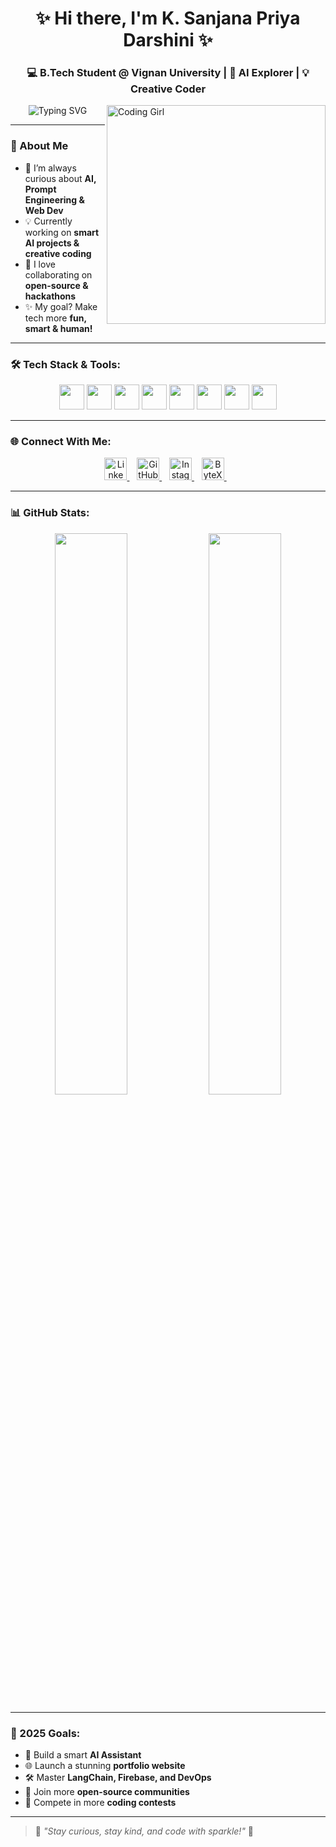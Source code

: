 <h1 align="center">✨ Hi there, I'm K. Sanjana Priya Darshini ✨</h1>
<h3 align="center">💻 B.Tech Student @ Vignan University | 🤖 AI Explorer | 💡 Creative Coder</h3>

<img align="right" alt="Coding Girl" width="350" src="https://media.giphy.com/media/v1.Y2lkPTc5MGI3NjExYW16bDkwYm9vcjU0czR6ODhzeXJmeHVudXNsdTRodmQ5M3Bsd3R6dCZlcD12MV9naWZzX3NlYXJjaCZjdD1n/hpXdHPfFI5wTABdDx9/giphy.gif" />


<p align="center">
  <img src="https://readme-typing-svg.herokuapp.com?font=Fira+Code&weight=700&size=22&pause=1000&color=FF61DA&center=true&width=500&lines=Passionate+AI+Developer;Curious+Problem+Solver;Building+Smart+Things+Everyday!" alt="Typing SVG" />
</p>

---

### 🚀 About Me
- 🌟 I’m always curious about **AI, Prompt Engineering & Web Dev**
- 💡 Currently working on **smart AI projects & creative coding**
- 🤝 I love collaborating on **open-source & hackathons**
- ✨ My goal? Make tech more **fun, smart & human!**

---

### 🛠️ Tech Stack & Tools:
<p align="center">
  <img src="https://cdn.jsdelivr.net/gh/devicons/devicon/icons/python/python-original.svg" width="40" />
  <img src="https://cdn.jsdelivr.net/gh/devicons/devicon/icons/javascript/javascript-original.svg" width="40" />
  <img src="https://cdn.jsdelivr.net/gh/devicons/devicon/icons/react/react-original.svg" width="40" />
  <img src="https://cdn.jsdelivr.net/gh/devicons/devicon/icons/nodejs/nodejs-original.svg" width="40" />
  <img src="https://cdn.jsdelivr.net/gh/devicons/devicon/icons/html5/html5-original.svg" width="40" />
  <img src="https://cdn.jsdelivr.net/gh/devicons/devicon/icons/css3/css3-original.svg" width="40" />
  <img src="https://cdn.jsdelivr.net/gh/devicons/devicon/icons/git/git-original.svg" width="40" />
  <img src="https://cdn.jsdelivr.net/gh/devicons/devicon/icons/linux/linux-original.svg" width="40" />
</p>

---

### 🌐 Connect With Me:
<p align="center">
  <a href="https://www.linkedin.com/in/your-linkedin-url/" target="_blank">
    <img src="https://img.icons8.com/color/48/linkedin.png" width="36" alt="LinkedIn"/>
  </a> &nbsp;&nbsp;
  <a href="https://github.com/your-github-username" target="_blank">
    <img src="https://img.icons8.com/material-outlined/48/github.png" width="36" alt="GitHub"/>
  </a> &nbsp;&nbsp;
  <a href="https://instagram.com/your-insta-handle" target="_blank">
    <img src="https://img.icons8.com/fluency/48/instagram-new.png" width="36" alt="Instagram"/>
  </a> &nbsp;&nbsp;
  <a href="https://www.bytexl.com/" target="_blank">
    <img src="https://img.icons8.com/ios-filled/50/laptop-coding.png" width="36" alt="ByteXL"/>
  </a> &nbsp;&nbsp;
</p>

---

### 📊 GitHub Stats:
<p align="center">
  <img src="https://github-readme-stats.vercel.app/api?username=your-github-username&show_icons=true&theme=tokyonight" width="48%" />
  <img src="https://github-readme-streak-stats.herokuapp.com/?user=your-github-username&theme=tokyonight" width="48%" />
</p>

---

### 🎯 2025 Goals:
- 🌱 Build a smart **AI Assistant**
- 🌐 Launch a stunning **portfolio website**
- 🛠️ Master **LangChain, Firebase, and DevOps**
- 🤝 Join more **open-source communities**
- 🚀 Compete in more **coding contests**

---

> 💬 *"Stay curious, stay kind, and code with sparkle!"* 💖
